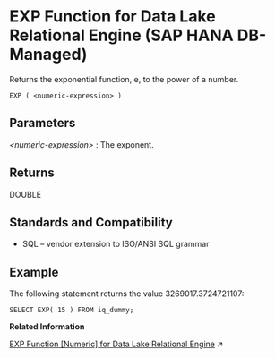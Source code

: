 <!-- loio982ccd1f2f84468d9753761e3be45fca -->

# EXP Function for Data Lake Relational Engine \(SAP HANA DB-Managed\)

Returns the exponential function, e, to the power of a number.



```
EXP ( <numeric-expression> )
```



<a name="loio982ccd1f2f84468d9753761e3be45fca__section_exk_2sg_trb"/>

## Parameters

 *<numeric-expression\>*
 :   The exponent.

 

<a name="loio982ccd1f2f84468d9753761e3be45fca__section_msw_2sg_trb"/>

## Returns

DOUBLE



<a name="loio982ccd1f2f84468d9753761e3be45fca__section_wcj_fsg_trb"/>

## Standards and Compatibility

-   SQL – vendor extension to ISO/ANSI SQL grammar



<a name="loio982ccd1f2f84468d9753761e3be45fca__section_qjv_fsg_trb"/>

## Example

The following statement returns the value 3269017.3724721107:

```
SELECT EXP( 15 ) FROM iq_dummy;
```

**Related Information**  


[EXP Function [Numeric] for Data Lake Relational Engine](https://help.sap.com/viewer/19b3964099384f178ad08f2d348232a9/2023_1_QRC/en-US/a55131d984f21015966fac9e1cb19b02.html "Returns the exponential function, e, to the power of a number.") :arrow_upper_right:

